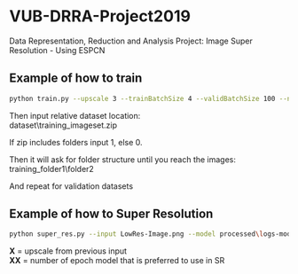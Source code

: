 # VUB-DRRA-Project2019
Data Representation, Reduction and Analysis Project: Image Super Resolution - Using ESPCN 

## Example of how to train 
```sh
python train.py --upscale 3 --trainBatchSize 4 --validBatchSize 100 --nEpochs 30 --lr 0.001 --cuda
```

Then input relative dataset location:  
dataset\training_imageset.zip

If zip includes folders input 1, else 0.

Then it will ask for folder structure until you reach the images:  
training_folder1\folder2

And repeat for validation datasets

## Example of how to Super Resolution
```sh
python super_res.py --input LowRes-Image.png --model processed\logs-models_scale_X\epoch_XX_model.pth --output SuperRes-Image.png --cuda
```

**X** = upscale from previous input  
**XX** = number of epoch model that is preferred to use in SR

